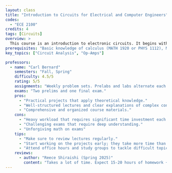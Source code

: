 ```yaml
---
layout: class
title: "Introduction to Circuits for Electrical and Computer Engineers"
codes:
  - "ECE 2100"
credits: 4
tags: [Circuits]
overview: >
  This course is an introduction to electronic circuits. It begins with basic quantities used to characterize circuit operation (like current, voltage, and power) and then enforces several physical laws of circuit analysis. The material includes passive circuit elements such as resistors, inductors, and capacitors under constant dc, transient, and sinusoidal steady-state conditions. Active components including transistors and Op-Amps are also introduced and used to build simple amplifiers and switching power converters. Students learn to utilize concepts like Laplace transforms and associated transfer functions for circuit analysis. In the lab part of the course, students learn how to use modern instruments to test circuits and develop some simple modeling software in MATLAB to numerically predict the results from analysis and experiment.
prerequisites: "Basic knowledge of calculus (MATH 1920 or PHYS 1112), MATH 2930 and PHYS 2213 are highly recommended as pre/corequisites"
key_topics: ["Circuit Analysis", "Op-Amps"]

professors:
  - name: "Carl Bernard"
    semesters: "Fall, Spring"
    difficulty: 4.5/5
    rating: 5/5
    assignments: "Weekly problem sets. Prelabs and labs alternate each week."
    exams: "Two prelims and one final exam."
    pros:
      - "Practical projects that apply theoretical knowledge."
      - "Well-structured lectures and clear explanations of complex concepts."
      - "Comprehensive and organized course materials."
    cons:
      - "Heavy workload that requires significant time investment each week."
      - "Challenging exams that require deep understanding."
      - "Unforgiving math on exams"
    tips:
      - "Make sure to review lectures regularly."
      - "Start working on the projects early; they take more time than expected."
      - "Attend office hours and study groups to tackle difficult topics."
    reviews:
      - author: "Reece Shiraishi (Spring 2025)"
        content: "Takes a lot of time. Expect 15-20 hours of homework + labs each week. Ensure you master resistive circuit solving (the first 4 topics) because those topics will come up a lot in different forms later on. I highly recommend taking PHYS 2213 or another electromagnetism class before- not during- so you have a head start on the first few topics. I took the course as part of an 18 credit semester, but even with light classes other than circuits, the class felt like a lot."
---
```

